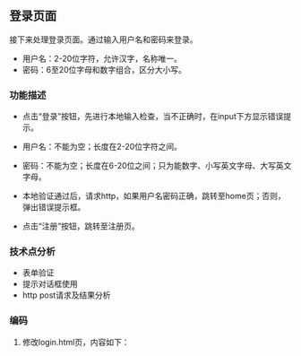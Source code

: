 ## 登录页面

接下来处理登录页面。通过输入用户名和密码来登录。
 - 用户名：2-20位字符，允许汉字，名称唯一。
 - 密码：6至20位字母和数字组合，区分大小写。

### 功能描述

 - 点击“登录”按钮，先进行本地输入检查，当不正确时，在input下方显示错误提示。
  - 用户名：不能为空；长度在2-20位字符之间。
  - 密码：不能为空；长度在6-20位之间；只为能数字、小写英文字母、大写英文字母。
 - 本地验证通过后，请求http，如果用户名密码正确，跳转至home页；否则，弹出错误提示框。

 - 点击“注册”按钮，跳转至注册页。
 
### 技术点分析
 - 表单验证
 - 提示对话框使用
 - http post请求及结果分析

### 编码

 1. 修改login.html页，内容如下：
